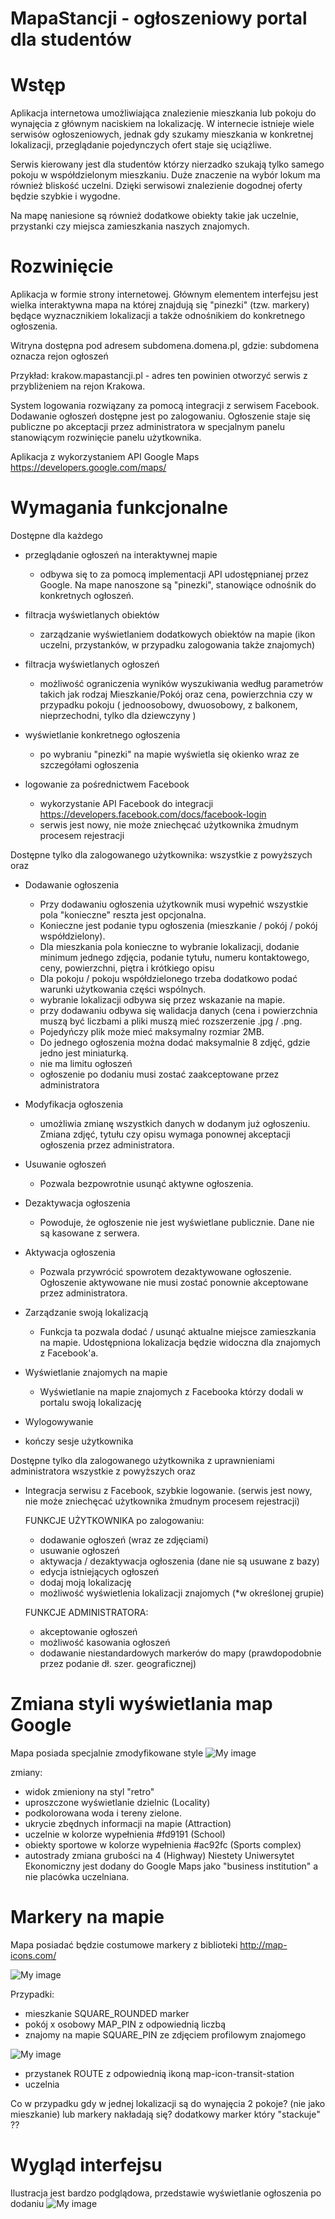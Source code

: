 # MapaStancji - ogłoszeniowy portal dla studentów

# Wstęp

Aplikacja internetowa umożliwiająca znalezienie mieszkania lub pokoju do wynajęcia z głównym naciskiem na lokalizację.
W internecie istnieje wiele serwisów ogłoszeniowych, jednak gdy szukamy mieszkania w konkretnej lokalizacji, przeglądanie pojedynczych ofert staje się uciążliwe.

Serwis kierowany jest dla studentów którzy nierzadko szukają tylko samego pokoju w współdzielonym mieszkaniu. Duże znaczenie na wybór lokum ma również bliskość uczelni. Dzięki serwisowi znalezienie dogodnej oferty będzie szybkie i wygodne.

Na mapę naniesione są również dodatkowe obiekty takie jak uczelnie, przystanki czy miejsca zamieszkania naszych znajomych. 

# Rozwinięcie

Aplikacja w formie strony internetowej. Głównym elementem interfejsu jest wielka interaktywna mapa na której znajdują się "pinezki" (tzw. markery) będące wyznacznikiem lokalizacji a także odnośnikiem do konkretnego ogłoszenia.

Witryna dostępna pod adresem subdomena.domena.pl, gdzie: subdomena oznacza rejon ogłoszeń

Przykład: krakow.mapastancji.pl - adres ten powinien otworzyć serwis z przybliżeniem na rejon Krakowa.

System logowania rozwiązany za pomocą integracji z serwisem Facebook. Dodawanie ogłoszeń dostępne jest po zalogowaniu.
Ogłoszenie staje się publiczne po akceptacji przez administratora w specjalnym panelu stanowiącym rozwinięcie panelu użytkownika.

Aplikacja z wykorzystaniem API Google Maps
https://developers.google.com/maps/

# Wymagania funkcjonalne

Dostępne dla każdego 
- przeglądanie ogłoszeń na interaktywnej mapie
  * odbywa się to za pomocą implementacji API udostępnianej przez Google. Na mape nanoszone są "pinezki", stanowiące odnośnik do konkretnych ogłoszeń.
  
- filtracja wyświetlanych obiektów
  * zarządzanie wyświetlaniem dodatkowych obiektów na mapie (ikon uczelni, przystanków, w przypadku zalogowania także znajomych)
 
- filtracja wyświetlanych ogłoszeń
  * możliwość ograniczenia wyników wyszukiwania według parametrów takich jak rodzaj Mieszkanie/Pokój oraz cena, powierzchnia czy w przypadku pokoju ( jednoosobowy, dwuosobowy, z balkonem, nieprzechodni, tylko dla dziewczyny )

- wyświetlanie konkretnego ogłoszenia
  * po wybraniu "pinezki" na mapie wyświetla się okienko wraz ze szczegółami ogłoszenia

- logowanie za pośrednictwem Facebook
  * wykorzystanie API Facebook do integracji https://developers.facebook.com/docs/facebook-login
  * serwis jest nowy, nie może zniechęcać użytkownika żmudnym procesem rejestracji
 
Dostępne tylko dla zalogowanego użytkownika:
wszystkie z powyższych oraz

- Dodawanie ogłoszenia
  * Przy dodawaniu ogłoszenia użytkownik musi wypełnić wszystkie pola "konieczne" reszta jest opcjonalna.
  * Konieczne jest podanie typu ogłoszenia (mieszkanie / pokój / pokój współdzielony).
  * Dla mieszkania pola konieczne to wybranie lokalizacji, dodanie minimum jednego zdjęcia, podanie tytułu, numeru kontaktowego, ceny, powierzchni, piętra i     krótkiego opisu 
  * Dla pokoju / pokoju współdzielonego trzeba dodatkowo podać warunki użytkowania części wspólnych.
  * wybranie lokalizacji odbywa się przez wskazanie na mapie.
  * przy dodawaniu odbywa się walidacja danych (cena i powierzchnia muszą być liczbami a pliki muszą mieć rozszerzenie .jpg / .png.
  * Pojedyńczy plik może mieć maksymalny rozmiar 2MB.
  * Do jednego ogłoszenia można dodać maksymalnie 8 zdjęć, gdzie jedno jest miniaturką.
  * nie ma limitu ogłoszeń
  * ogłoszenie po dodaniu musi zostać zaakceptowane przez administratora
  
- Modyfikacja ogłoszenia
  * umożliwia zmianę wszystkich danych w dodanym już ogłoszeniu. Zmiana zdjęć, tytułu czy opisu wymaga ponownej akceptacji ogłoszenia przez administratora.
  
- Usuwanie ogłoszeń
  * Pozwala bezpowrotnie usunąć aktywne ogłoszenia.
  
- Dezaktywacja ogłoszenia
  * Powoduje, że ogłoszenie nie jest wyświetlane publicznie. Dane nie są kasowane z serwera.
- Aktywacja ogłoszenia
  * Pozwala przywrócić spowrotem dezaktywowane ogłoszenie. Ogłoszenie aktywowane nie musi zostać ponownie akceptowane przez administratora.
  
- Zarządzanie swoją lokalizacją
  * Funkcja ta pozwala dodać / usunąć aktualne miejsce zamieszkania na mapie. Udostępniona lokalizacja będzie widoczna dla znajomych z Facebook'a. 

- Wyświetlanie znajomych na mapie
  * Wyświetlanie na mapie znajomych z Facebooka którzy dodali w portalu swoją lokalizację 

- Wylogowywanie
 * kończy sesje użytkownika
 
Dostępne tylko dla zalogowanego użytkownika z uprawnieniami administratora
wszystkie z powyższych oraz


- Integracja serwisu z Facebook, szybkie logowanie.
  (serwis jest nowy, nie może zniechęcać użytkownika żmudnym procesem rejestracji)
  
  FUNKCJE UŻYTKOWNIKA po zalogowaniu:
  * dodawanie ogłoszeń (wraz ze zdjęciami)
  * usuwanie ogłoszeń
  * aktywacja / dezaktywacja ogłoszenia (dane nie są usuwane z bazy)
  * edycja istniejących ogłoszeń
  * dodaj moją lokalizację
  * możliwość wyświetlenia lokalizacji znajomych (*w określonej grupie)
  
  FUNKCJE ADMINISTRATORA:
  * akceptowanie ogłoszeń
  * możliwość kasowania ogłoszeń
  * dodawanie niestandardowych markerów do mapy (prawdopodobnie przez podanie dł. szer. geograficznej)

# Zmiana styli wyświetlania map Google

Mapa posiada specjalnie zmodyfikowane style
![My image](https://i.imgur.com/JsJj18Y.png)

zmiany:
- widok zmieniony na styl "retro"
- uproszczone wyświetlanie dzielnic (Locality)
- podkolorowana woda i tereny zielone.
- ukrycie zbędnych informacji na mapie (Attraction)
- uczelnie w kolorze wypełnienia #fd9191 (School)
- obiekty sportowe w kolorze wypełnienia #ac92fc (Sports complex)
- autostrady zmiana grubości na 4 (Highway)
Niestety Uniwersytet Ekonomiczny jest dodany do Google Maps jako "business institution" a nie placówka uczelniana.

# Markery na mapie

Mapa posiadać będzie costumowe markery z biblioteki
http://map-icons.com/

![My image](https://i.imgur.com/vzwMiXy.png)

Przypadki:
- mieszkanie SQUARE_ROUNDED marker
- pokój x osobowy MAP_PIN z odpowiednią liczbą
- znajomy na mapie SQUARE_PIN ze zdjęciem profilowym znajomego

![My image](https://i.imgur.com/gKgcuOL.png)

- przystanek ROUTE z odpowiednią ikoną map-icon-transit-station
- uczelnia

Co w przypadku gdy w jednej lokalizacji są do wynajęcia 2 pokoje? (nie jako mieszkanie) lub markery nakładają się?
dodatkowy marker który "stackuje" ??

# Wygląd interfejsu

Ilustracja jest bardzo podglądowa, przedstawie wyświetlanie ogłoszenia po dodaniu
![My image](https://i.imgur.com/2mYbAvz.png)





